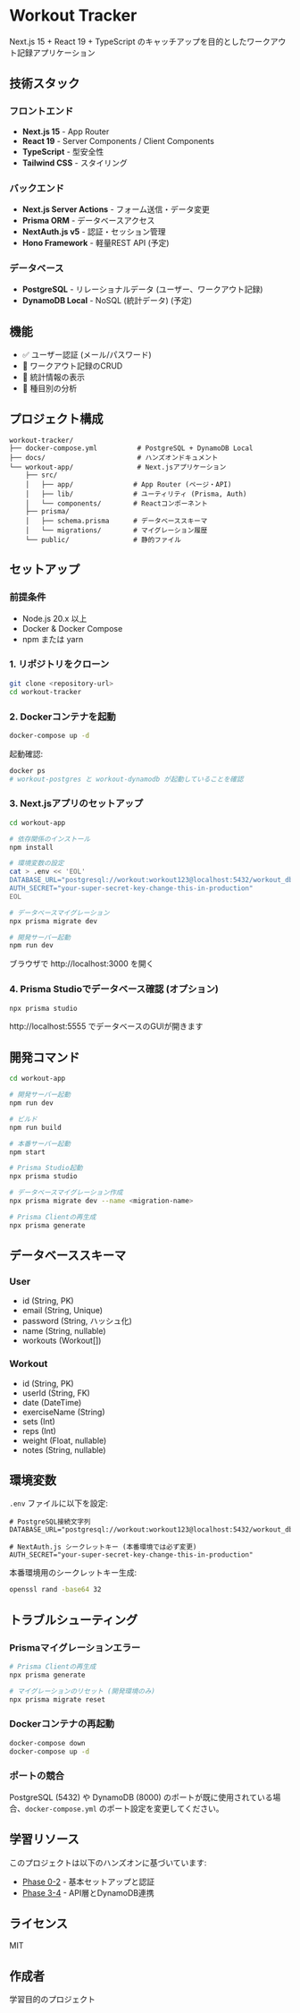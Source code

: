 # Workout Tracker

Next.js 15 + React 19 + TypeScript のキャッチアップを目的としたワークアウト記録アプリケーション

## 技術スタック

### フロントエンド
- **Next.js 15** - App Router
- **React 19** - Server Components / Client Components
- **TypeScript** - 型安全性
- **Tailwind CSS** - スタイリング

### バックエンド
- **Next.js Server Actions** - フォーム送信・データ変更
- **Prisma ORM** - データベースアクセス
- **NextAuth.js v5** - 認証・セッション管理
- **Hono Framework** - 軽量REST API (予定)

### データベース
- **PostgreSQL** - リレーショナルデータ (ユーザー、ワークアウト記録)
- **DynamoDB Local** - NoSQL (統計データ) (予定)

## 機能

- ✅ ユーザー認証 (メール/パスワード)
- 🚧 ワークアウト記録のCRUD
- 🚧 統計情報の表示
- 🚧 種目別の分析

## プロジェクト構成
```
workout-tracker/
├── docker-compose.yml          # PostgreSQL + DynamoDB Local
├── docs/                       # ハンズオンドキュメント
└── workout-app/                # Next.jsアプリケーション
    ├── src/
    │   ├── app/               # App Router (ページ・API)
    │   ├── lib/               # ユーティリティ (Prisma, Auth)
    │   └── components/        # Reactコンポーネント
    ├── prisma/
    │   ├── schema.prisma      # データベーススキーマ
    │   └── migrations/        # マイグレーション履歴
    └── public/                # 静的ファイル
```

## セットアップ

### 前提条件

- Node.js 20.x 以上
- Docker & Docker Compose
- npm または yarn

### 1. リポジトリをクローン
```bash
git clone <repository-url>
cd workout-tracker
```

### 2. Dockerコンテナを起動
```bash
docker-compose up -d
```

起動確認:
```bash
docker ps
# workout-postgres と workout-dynamodb が起動していることを確認
```

### 3. Next.jsアプリのセットアップ
```bash
cd workout-app

# 依存関係のインストール
npm install

# 環境変数の設定
cat > .env << 'EOL'
DATABASE_URL="postgresql://workout:workout123@localhost:5432/workout_db"
AUTH_SECRET="your-super-secret-key-change-this-in-production"
EOL

# データベースマイグレーション
npx prisma migrate dev

# 開発サーバー起動
npm run dev
```

ブラウザで http://localhost:3000 を開く

### 4. Prisma Studioでデータベース確認 (オプション)
```bash
npx prisma studio
```

http://localhost:5555 でデータベースのGUIが開きます

## 開発コマンド
```bash
cd workout-app

# 開発サーバー起動
npm run dev

# ビルド
npm run build

# 本番サーバー起動
npm start

# Prisma Studio起動
npx prisma studio

# データベースマイグレーション作成
npx prisma migrate dev --name <migration-name>

# Prisma Clientの再生成
npx prisma generate
```

## データベーススキーマ

### User
- id (String, PK)
- email (String, Unique)
- password (String, ハッシュ化)
- name (String, nullable)
- workouts (Workout[])

### Workout
- id (String, PK)
- userId (String, FK)
- date (DateTime)
- exerciseName (String)
- sets (Int)
- reps (Int)
- weight (Float, nullable)
- notes (String, nullable)

## 環境変数

`.env` ファイルに以下を設定:
```env
# PostgreSQL接続文字列
DATABASE_URL="postgresql://workout:workout123@localhost:5432/workout_db"

# NextAuth.js シークレットキー (本番環境では必ず変更)
AUTH_SECRET="your-super-secret-key-change-this-in-production"
```

本番環境用のシークレットキー生成:
```bash
openssl rand -base64 32
```

## トラブルシューティング

### Prismaマイグレーションエラー
```bash
# Prisma Clientの再生成
npx prisma generate

# マイグレーションのリセット (開発環境のみ)
npx prisma migrate reset
```

### Dockerコンテナの再起動
```bash
docker-compose down
docker-compose up -d
```

### ポートの競合

PostgreSQL (5432) や DynamoDB (8000) のポートが既に使用されている場合、`docker-compose.yml` のポート設定を変更してください。

## 学習リソース

このプロジェクトは以下のハンズオンに基づいています:
- [Phase 0-2](./docs/workout-app-handson.md) - 基本セットアップと認証
- [Phase 3-4](./docs/workout-app-handson-phase3-4.md) - API層とDynamoDB連携

## ライセンス

MIT

## 作成者

学習目的のプロジェクト
